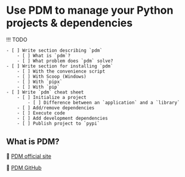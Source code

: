 # Use PDM to manage your Python projects & dependencies

!!! TODO

    - [ ] Write section describing `pdm`
        - [ ] What is `pdm`?
        - [ ] What problem does `pdm` solve?
    - [ ] Write section for installing `pdm`
        - [ ] With the convenience script
        - [ ] With Scoop (Windows)
        - [ ] With `pipx`
        - [ ] With `pip`
    - [ ] Write `pdm` cheat sheet
        - [ ] Initialize a project
            - [ ] Difference between an `application` and a `library`
        - [ ] Add/remove dependencies
        - [ ] Execute code
        - [ ] Add development dependencies
        - [ ] Publish project to `pypi`

## What is PDM?

🔗 [PDM official site](https://pdm-project.org/latest/)

🔗 [PDM GitHub](https://github.com/pdm-project/pdm)
